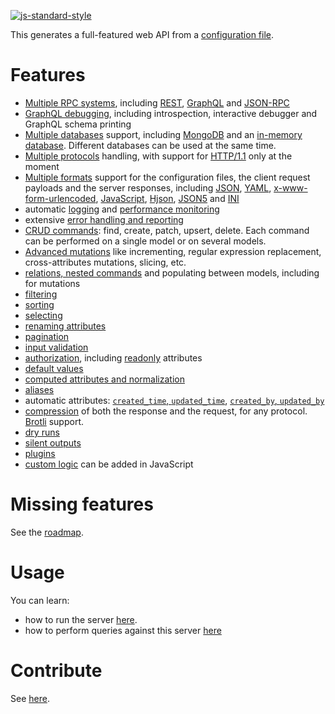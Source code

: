 [![js-standard-style](https://cdn.rawgit.com/standard/standard/master/badge.svg)](https://github.com/standard/standard)

This generates a full-featured web API from a
[configuration file](docs/server/usage/configuration.md#configuration-file).

# Features

  - [Multiple RPC systems](docs/client/syntax/rpc.md), including [REST](docs/client/syntax/rest.md),
    [GraphQL](docs/client/syntax/graphql.md) and [JSON-RPC](docs/client/syntax/jsonrpc.md)
  - [GraphQL debugging](docs/client/syntax/graphql.md),
    including introspection, interactive debugger and GraphQL schema printing
  - [Multiple databases](docs/server/databases/databases.md) support, including
    [MongoDB](docs/server/databases/mongodb.md) and an [in-memory database](docs/server/databases/memorydb.md).
    Different databases can be used at the same time.
  - [Multiple protocols](docs/server/protocols/protocols.md) handling, with support for
    [HTTP/1.1](docs/server/protocols/http.md) only at the moment
  - [Multiple formats](docs/client/arguments/formats.md) support for the configuration
    files, the client request payloads and the server responses, including
    [JSON](docs/client/arguments/formats.md#json), [YAML](docs/client/arguments/formats.md#yaml),
    [x-www-form-urlencoded](docs/client/arguments/formats.md#x-www-form-urlencoded),
    [JavaScript](docs/server/usage/formats.md#javascript),
    [Hjson](docs/client/arguments/formats.md#hjson),
    [JSON5](docs/client/arguments/formats.md#json5) and [INI](docs/client/arguments/formats.md#ini)
  - automatic [logging](docs/server/configuration/logging.md) and
    [performance monitoring](docs/server/configuration/logging.md#performance-monitoring)
  - extensive [error handling and reporting](docs/server/usage/error.md)
  - [CRUD commands](docs/client/query/crud.md): find, create, patch, upsert, delete.
    Each command can be performed on a single model or on several models.
  - [Advanced mutations](docs/client/query/patch.md) like incrementing,
    regular expression replacement, cross-attributes mutations, slicing, etc.
  - [relations, nested commands](docs/client/query/relations.md)
    and populating between models, including for mutations
  - [filtering](docs/client/arguments/filtering.md)
  - [sorting](docs/client/arguments/sorting.md)
  - [selecting](docs/client/arguments/selecting.md)
  - [renaming attributes](docs/client/arguments/renaming.md)
  - [pagination](docs/client/arguments/pagination.md)
  - [input validation](docs/server/configuration/validation.md#data-validation)
  - [authorization](docs/server/configuration/authorization.md), including
    [readonly](docs/server/configuration/authorization.md#readonly-attributes) attributes
  - [default values](docs/server/usage/default.md)
  - [computed attributes and normalization](docs/server/configuration/transformation.md)
  - [aliases](docs/server/configuration/compatibility.md#aliases)
  - automatic attributes:
    [`created_time`, `updated_time`](docs/server/usage/plugins.md#timestamps),
    [`created_by`, `updated_by`](docs/server/usage/plugins.md#model-authors)
  - [compression](docs/client/arguments/compression.md) of both the response and the request,
    for any protocol. [Brotli](https://en.wikipedia.org/wiki/Brotli) support.
  - [dry runs](docs/client/dryserver/usage/run.md)
  - [silent outputs](docs/client/arguments/silent.md)
  - [plugins](docs/server/usage/plugins.md)
  - [custom logic](docs/server/usage/functions.md) can be added in JavaScript

# Missing features

See the [roadmap](ROADMAP.md).

# Usage

You can learn:
  - how to run the server [here](docs/server/usage/usage.md).
  - how to perform queries against this server [here](docs/client/syntax/rpc.md)

# Contribute

See [here](CONTRIBUTING.md).
